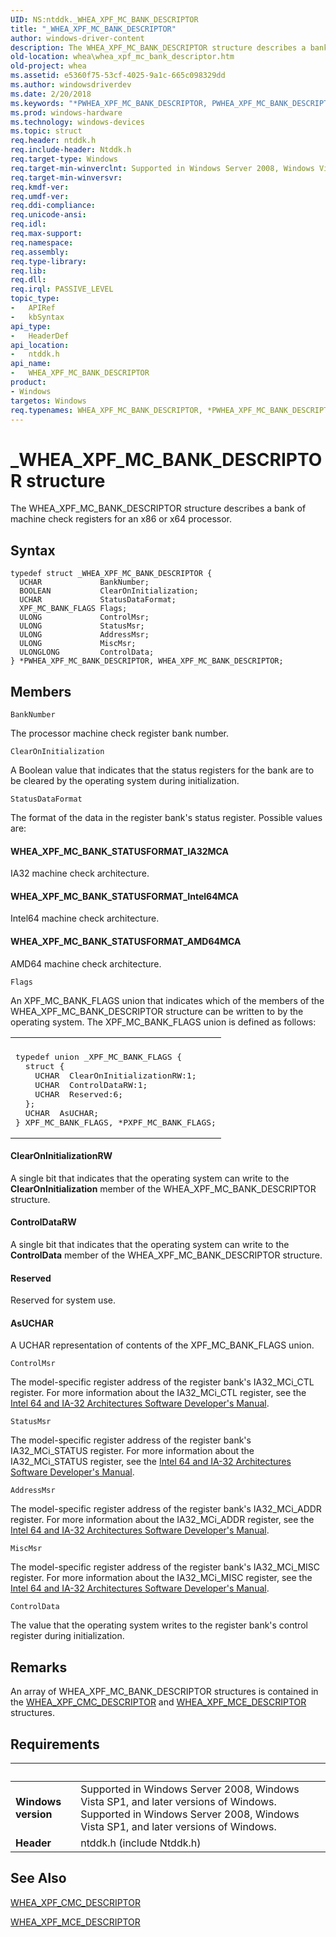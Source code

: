 ```yaml
---
UID: NS:ntddk._WHEA_XPF_MC_BANK_DESCRIPTOR
title: "_WHEA_XPF_MC_BANK_DESCRIPTOR"
author: windows-driver-content
description: The WHEA_XPF_MC_BANK_DESCRIPTOR structure describes a bank of machine check registers for an x86 or x64 processor.
old-location: whea\whea_xpf_mc_bank_descriptor.htm
old-project: whea
ms.assetid: e5360f75-53cf-4025-9a1c-665c098329dd
ms.author: windowsdriverdev
ms.date: 2/20/2018
ms.keywords: "*PWHEA_XPF_MC_BANK_DESCRIPTOR, PWHEA_XPF_MC_BANK_DESCRIPTOR, PWHEA_XPF_MC_BANK_DESCRIPTOR structure pointer [WHEA Drivers and Applications], WHEA_XPF_MC_BANK_DESCRIPTOR, WHEA_XPF_MC_BANK_DESCRIPTOR structure [WHEA Drivers and Applications], _WHEA_XPF_MC_BANK_DESCRIPTOR, ntddk/PWHEA_XPF_MC_BANK_DESCRIPTOR, ntddk/WHEA_XPF_MC_BANK_DESCRIPTOR, whea.whea_xpf_mc_bank_descriptor, whearef_9f1970bd-6dbf-4104-9525-2018ab2f766e.xml"
ms.prod: windows-hardware
ms.technology: windows-devices
ms.topic: struct
req.header: ntddk.h
req.include-header: Ntddk.h
req.target-type: Windows
req.target-min-winverclnt: Supported in Windows Server 2008, Windows Vista SP1, and later versions of Windows.
req.target-min-winversvr: 
req.kmdf-ver: 
req.umdf-ver: 
req.ddi-compliance: 
req.unicode-ansi: 
req.idl: 
req.max-support: 
req.namespace: 
req.assembly: 
req.type-library: 
req.lib: 
req.dll: 
req.irql: PASSIVE_LEVEL
topic_type:
-	APIRef
-	kbSyntax
api_type:
-	HeaderDef
api_location:
-	ntddk.h
api_name:
-	WHEA_XPF_MC_BANK_DESCRIPTOR
product:
- Windows
targetos: Windows
req.typenames: WHEA_XPF_MC_BANK_DESCRIPTOR, *PWHEA_XPF_MC_BANK_DESCRIPTOR
---
```


# _WHEA_XPF_MC_BANK_DESCRIPTOR structure
The WHEA_XPF_MC_BANK_DESCRIPTOR structure describes a bank of machine check registers for an x86 or x64 processor.

## Syntax
```
typedef struct _WHEA_XPF_MC_BANK_DESCRIPTOR {
  UCHAR             BankNumber;
  BOOLEAN           ClearOnInitialization;
  UCHAR             StatusDataFormat;
  XPF_MC_BANK_FLAGS Flags;
  ULONG             ControlMsr;
  ULONG             StatusMsr;
  ULONG             AddressMsr;
  ULONG             MiscMsr;
  ULONGLONG         ControlData;
} *PWHEA_XPF_MC_BANK_DESCRIPTOR, WHEA_XPF_MC_BANK_DESCRIPTOR;
```

## Members


`BankNumber`

The processor machine check register bank number.

`ClearOnInitialization`

A Boolean value that indicates that the status registers for the bank are to be cleared by the operating system during initialization.

`StatusDataFormat`

The format of the data in the register bank's status register. Possible values are:





#### WHEA_XPF_MC_BANK_STATUSFORMAT_IA32MCA

IA32 machine check architecture.



#### WHEA_XPF_MC_BANK_STATUSFORMAT_Intel64MCA

Intel64 machine check architecture.



#### WHEA_XPF_MC_BANK_STATUSFORMAT_AMD64MCA

AMD64 machine check architecture.

`Flags`

An XPF_MC_BANK_FLAGS union that indicates which of the members of the WHEA_XPF_MC_BANK_DESCRIPTOR structure can be written to by the operating system. The XPF_MC_BANK_FLAGS union is defined as follows:

<div class="code"><span codelanguage=""><table>
<tr>
<th></th>
</tr>
<tr>
<td>
<pre>typedef union _XPF_MC_BANK_FLAGS {
  struct {
    UCHAR  ClearOnInitializationRW:1;
    UCHAR  ControlDataRW:1;
    UCHAR  Reserved:6;
  };
  UCHAR  AsUCHAR;
} XPF_MC_BANK_FLAGS, *PXPF_MC_BANK_FLAGS;</pre>
</td>
</tr>
</table></span></div>




#### ClearOnInitializationRW

A single bit that indicates that the operating system can write to the <b>ClearOnInitialization</b> member of the WHEA_XPF_MC_BANK_DESCRIPTOR structure.



#### ControlDataRW

A single bit that indicates that the operating system can write to the <b>ControlData</b> member of the WHEA_XPF_MC_BANK_DESCRIPTOR structure.



#### Reserved

Reserved for system use.



#### AsUCHAR

A UCHAR representation of contents of the XPF_MC_BANK_FLAGS union.

`ControlMsr`

The model-specific register address of the register bank's IA32_MCi_CTL register. For more information about the IA32_MCi_CTL register, see the <a href="http://go.microsoft.com/fwlink/p/?linkid=78804">Intel 64 and IA-32 Architectures Software Developer's Manual</a>.

`StatusMsr`

The model-specific register address of the register bank's IA32_MCi_STATUS register. For more information about the IA32_MCi_STATUS register, see the <a href="http://go.microsoft.com/fwlink/p/?linkid=78804">Intel 64 and IA-32 Architectures Software Developer's Manual</a>.

`AddressMsr`

The model-specific register address of the register bank's IA32_MCi_ADDR register. For more information about the IA32_MCi_ADDR register, see the <a href="http://go.microsoft.com/fwlink/p/?linkid=78804">Intel 64 and IA-32 Architectures Software Developer's Manual</a>.

`MiscMsr`

The model-specific register address of the register bank's IA32_MCi_MISC register. For more information about the IA32_MCi_MISC register, see the <a href="http://go.microsoft.com/fwlink/p/?linkid=78804">Intel 64 and IA-32 Architectures Software Developer's Manual</a>.

`ControlData`

The value that the operating system writes to the register bank's control register during initialization.

## Remarks
An array of WHEA_XPF_MC_BANK_DESCRIPTOR structures is contained in the <a href="https://msdn.microsoft.com/library/windows/hardware/ff560646">WHEA_XPF_CMC_DESCRIPTOR</a> and <a href="https://msdn.microsoft.com/library/windows/hardware/ff560649">WHEA_XPF_MCE_DESCRIPTOR</a> structures.

## Requirements
| &nbsp; | &nbsp; |
| ---- |:---- |
| **Windows version** | Supported in Windows Server 2008, Windows Vista SP1, and later versions of Windows. Supported in Windows Server 2008, Windows Vista SP1, and later versions of Windows. |
| **Header** | ntddk.h (include Ntddk.h) |

## See Also

<a href="https://msdn.microsoft.com/library/windows/hardware/ff560646">WHEA_XPF_CMC_DESCRIPTOR</a>



<a href="https://msdn.microsoft.com/library/windows/hardware/ff560649">WHEA_XPF_MCE_DESCRIPTOR</a>